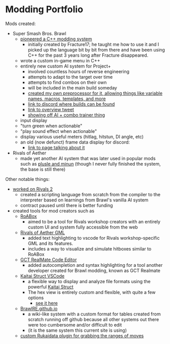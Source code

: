 # Modding Portfolio

Mods created:

- Super Smash Bros. Brawl
  - [pioneered a C++ modding system](https://github.com/Fracture17/ProjectMCodes/tree/master)
    - initially created by Fracture17; he taught me how to use it and I picked up the language bit by bit from there and have been using C++ for the past 3 years long after Fracture disappeared.
  - wrote a custom in-game menu in C++
  - entirely new custom AI system for Project+
    - involved countless hours of reverse engineering
    - attempts to adapt to the target over time
    - attempts to find combos on their own
    - will be included in the main build someday
    - [created my own preprocessor for it, allowing things like variable names, macros, templates, and more](https://marketplace.visualstudio.com/items?itemName=fudgepops.aiscriptpad-editor)
    - [link to discord where builds can be found](https://discord.gg/tGCyeUQ8gE)
    - [link to overview tweet](https://twitter.com/i/status/1477692068579450887)
    - [showing off AI + combo trainer thing](https://twitter.com/fudgepop01/status/1614556823297851392?s=20)
  - input display
  - "turn green when actionable"
  - "play sound effect when actionable"
  - display various useful meters (hitlag, hitstun, DI angle, etc)
  - an old (now defunct) frame data display for discord:
    - [link to page talking about it](./Projects/2017/PMData.md)
- Rivals of Aether
  - made yet another AI system that was later used in popular mods such as [plusle and minun](https://steamcommunity.com/workshop/filedetails/?id=2502590772) (though I never fully finished the system, the base is still there)

Other notable things:

- [worked on Rivals 2](https://twitter.com/StudiosofAether/status/1433807000534650897?s=20)
  - created a scripting language from scratch from the compiler to the interpreter based on learnings from Brawl's vanilla AI system
  - contract paused until there is better funding
- created tools for mod creators such as
  - [RoABox](https://fudgepop01.github.io/RoABox/)
    - aimed to be a tool for Rivals workshop creators with an entirely custom UI and system fully accessible from the web
  - [Rivals of Aether GML](https://marketplace.visualstudio.com/items?itemName=fudgepops.rivals-of-aether-gml-support)
    - added text highlighting to vscode for Rivals workshop-specific GML and its features.
    - includes a way to visualize and simulate hitboxes similar to RoABox
  - [GCT RealMate Code Editor](https://marketplace.visualstudio.com/items?itemName=fudgepops.gctrm-editor)
    - added autocompletion and syntax highlighting for a tool another developer created for Brawl modding, known as GCT Realmate
  - [Kaitai Struct VSCode](https://marketplace.visualstudio.com/items?itemName=fudgepops.kaitai-struct-vscode)
    - a flexible way to display and analyze file formats using the powerful [Kaitai Struct](https://kaitai.io)
    - The hex view is entirely custom and flexible, with quite a few options
      - [see it here](https://fudgepop01.github.io/indev/index.html)
  - [BrawlRE.github.io](https://brawlre.github.io/public/)
    - a wiki-like system with a custom format for tables created from scratch running off github because all other systems out there were too cumbersome and/or difficult to edit
    - (it is the same system this current site is using)
  - [custom Rukaidata plugin for grabbing the ranges of moves](https://twitter.com/fudgepop01/status/1447618557555224578?s=20)